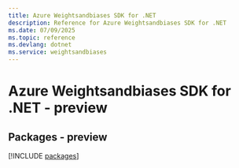 ```yaml
---
title: Azure Weightsandbiases SDK for .NET
description: Reference for Azure Weightsandbiases SDK for .NET
ms.date: 07/09/2025
ms.topic: reference
ms.devlang: dotnet
ms.service: weightsandbiases
---
```

# Azure Weightsandbiases SDK for .NET - preview
## Packages - preview
[!INCLUDE [packages](weightsandbiases-index.md)]